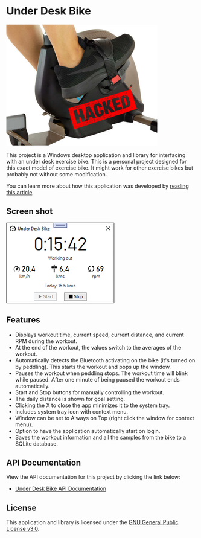 # Under Desk Bike

![](docs/images/header.png)

This project is a Windows desktop application and library for interfacing with an under desk exercise bike.  This is a personal project designed for this exact model of exercise bike.  It might work for other exercise bikes but probably not without some modification.

You can learn more about how this application was developed by [reading this article](https://codaris.github.io/UnderDeskBike/).

## Screen shot

![](docs/images/screenshot.png)

## Features

* Displays workout time, current speed, current distance, and current RPM during the workout.
* At the end of the workout, the values switch to the averages of the workout.
* Automatically detects the Bluetooth activating on the bike (it's turned on by peddling).  This starts the workout and pops up the window.
* Pauses the workout when peddling stops.  The workout time will blink while paused.  After one minute of being paused the workout ends automatically.
* Start and Stop buttons for manually controlling the workout.
* The daily distance is shown for goal setting.
* Clicking the X to close the app minimizes it to the system tray.
* Includes system tray icon with context menu. 
* Window can be set to Always on Top (right click the window for context menu).
* Option to have the application automatically start on login.
* Saves the workout information and all the samples from the bike to a SQLite database.

## API Documentation

View the API documentation for this project by clicking the link below:

* [Under Desk Bike API Documentation](https://codaris.github.io/UnderDeskBike/api/index.html)

## License

This application and library is licensed under the [GNU General Public License v3.0](LICENSE).
